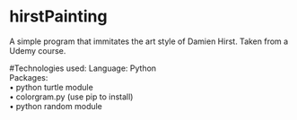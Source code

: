# hirstPainting
A simple program that immitates the art style of Damien Hirst. Taken from a Udemy course. 

#Technologies used:
Language: Python <br/>
Packages: <br/>
  • python turtle module <br/>
  • colorgram.py (use pip to install) <br/>
  • python random module <br/>
 
